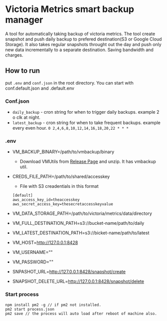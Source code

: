 # Victoria Metrics smart backup manager
A tool for automatically taking backup of victoria metrics. The tool create snapshot and push daily backup to prefered destination(S3 or Google Cloud Storage). It also takes regular snapshots throught out the day and push only new data incrementally to a separate destination. Saving bandwidth and charges.

## How to run
put `.env` and `conf.json` in the root directory. You can start with conf.default.json and .default.env

### Conf.json
- `daily_backup` - cron string for when to trigger daily backups. example 2 o clk at night. 
- `latest_backup` - cron string for when to take frequent backups. example every even hour. `0 2,4,6,8,10,12,14,16,18,20,22 * * *` 

### .env
- VM_BACKUP_BINARY=/path/to/vmbackup/binary
    - Download VMUtils from [Release Page](https://github.com/VictoriaMetrics/VictoriaMetrics/releases) and unzip. It has vmbackup util.
- CREDS_FILE_PATH=/path/to/shared/accesskey
    - File with S3 creadentials in this format
    ```
    [default]
    aws_access_key_id=theaccesskey
    aws_secret_access_key=thesecretaccesskeyvalue
    ```

- VM_DATA_STORAGE_PATH=/path/to/victoria/metrics/data/directory
- VM_FULL_DESTINATION_PATH=s3://bucket-name/path/to/daily
- VM_LATEST_DESTINATION_PATH=s3://bicket-name/path/to/latest
- VM_HOST=http://127.0.0.1:8428
- VM_USERNAME=""
- VM_PASSWORD=""
- SNPASHOT_URL=http://127.0.0.1:8428/snapshot/create
- SNAPSHOT_DELETE_URL=http://127.0.0.1:8428/snapshot/delete

### Start process
```
npm install pm2 -g // if pm2 not installed. 
pm2 start process.json
pm2 save // the process will auto load after reboot of machine also. 
```
